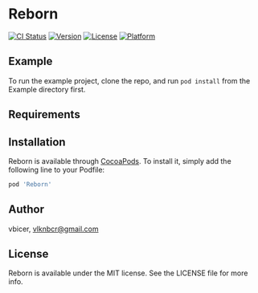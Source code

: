 # Reborn

[![CI Status](http://img.shields.io/travis/vbicer/Reborn.svg?style=flat)](https://travis-ci.org/vbicer/Reborn)
[![Version](https://img.shields.io/cocoapods/v/Reborn.svg?style=flat)](http://cocoapods.org/pods/Reborn)
[![License](https://img.shields.io/cocoapods/l/Reborn.svg?style=flat)](http://cocoapods.org/pods/Reborn)
[![Platform](https://img.shields.io/cocoapods/p/Reborn.svg?style=flat)](http://cocoapods.org/pods/Reborn)

## Example

To run the example project, clone the repo, and run `pod install` from the Example directory first.

## Requirements

## Installation

Reborn is available through [CocoaPods](http://cocoapods.org). To install
it, simply add the following line to your Podfile:

```ruby
pod 'Reborn'
```

## Author

vbicer, vlknbcr@gmail.com

## License

Reborn is available under the MIT license. See the LICENSE file for more info.
